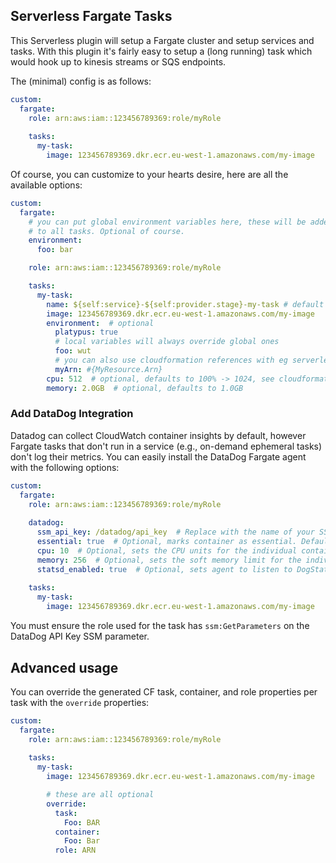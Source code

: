 Serverless Fargate Tasks
------------------------
This Serverless plugin will setup a Fargate cluster and setup services and tasks.
With this plugin it's fairly easy to setup a (long running) task which would hook up to kinesis streams or SQS endpoints.

The (minimal) config is as follows:

```yaml
custom:
  fargate:
    role: arn:aws:iam::123456789369:role/myRole
  
    tasks:
      my-task:
        image: 123456789369.dkr.ecr.eu-west-1.amazonaws.com/my-image
```

Of course, you can customize to your hearts desire, here are all the available options:

```yaml
custom:
  fargate:
    # you can put global environment variables here, these will be added
    # to all tasks. Optional of course.
    environment:
      foo: bar

    role: arn:aws:iam::123456789369:role/myRole

    tasks:
      my-task:
        name: ${self:service}-${self:provider.stage}-my-task # default will be ${self:service}-${self:provider.stage}-{task-key-here}
        image: 123456789369.dkr.ecr.eu-west-1.amazonaws.com/my-image
        environment:  # optional
          platypus: true
          # local variables will always override global ones
          foo: wut
          # you can also use cloudformation references with eg serverless-pseudo-parameters
          myArn: #{MyResource.Arn}
        cpu: 512  # optional, defaults to 100% -> 1024, see cloudformation docs for valid values
        memory: 2.0GB  # optional, defaults to 1.0GB
```

### Add DataDog Integration
Datadog can collect CloudWatch container insights by default, however Fargate tasks that don't run in a service
(e.g., on-demand ephemeral tasks) don't log their metrics. You can easily install the DataDog Fargate agent with the
following options:

```yaml
custom:
  fargate:
    role: arn:aws:iam::123456789369:role/myRole
    
    datadog:
      ssm_api_key: /datadog/api_key  # Replace with the name of your SSM parameter (if in same account as the task), or full ARN
      essential: true  # Optional, marks container as essential. Default is false.
      cpu: 10  # Optional, sets the CPU units for the individual container. Defaults to DataDog recommended 10 units.
      memory: 256  # Optional, sets the soft memory limit for the individual container. Defaults to DataDog recommended 256. 
      statsd_enabled: true  # Optional, sets agent to listen to DogStatsD packets on port 8125 from other containers. Default is false.
      
    tasks:
      my-task:
        image: 123456789369.dkr.ecr.eu-west-1.amazonaws.com/my-image
```

You must ensure the role used for the task has `ssm:GetParameters` on the DataDog API Key SSM parameter.

Advanced usage
--------------
You can override the generated CF task, container, and role properties per task with the `override` properties:

```yaml
custom:
  fargate:
    role: arn:aws:iam::123456789369:role/myRole
    
    tasks:
      my-task:
        image: 123456789369.dkr.ecr.eu-west-1.amazonaws.com/my-image

        # these are all optional
        override:
          task:
            Foo: BAR
          container:
            Foo: Bar
          role: ARN
```
